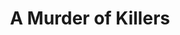 ---
title: A Murder of Killers
rules: Normal sudoku rules apply. Digits in cages must add up to the total indicated and cannot repeat within the cage. Numbers outside the grid indicate the total of the diagonal pointed to by the arrow.
f-puzzles: https://f-puzzles.com/?id=2eoqoof3
ctc: https://tinyurl.com/53j3ahyz
image: A Murder of Killers.png
---